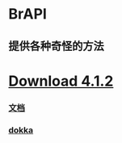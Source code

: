# BrAPI 

## 提供各种奇怪的方法 

# [Download 4.1.2](https://github.com/BryanSer/BrAPI/raw/master/BrAPI-Release-4.1.2-jar-with-dependencies.jar) 

### [文档](https://bryanser.github.io/BrAPI/JavaDoc/) 
### [dokka](https://github.com/BryanSer/BrAPI/blob/master/dokka/-br-a-p-i/index.md)